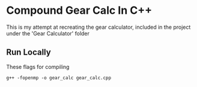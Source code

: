 
# Compound Gear Calc In C++

This is my attempt at recreating the gear calculator, included in the project under the 'Gear Calculator' folder


## Run Locally

These flags for compiling
```
g++ -fopenmp -o gear_calc gear_calc.cpp
```